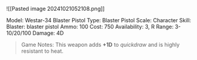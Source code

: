 ![[Pasted image 20241021052108.png]]

Model: Westar-34 Blaster Pistol
Type: Blaster Pistol
Scale: Character
Skill: Blaster: blaster pistol
Ammo: 100
Cost: 750
Availability: 3, R
Range: 3-10/20/100
Damage: 4D

> Game Notes: This weapon adds **+1D** to *quickdraw* and is highly resistant to heat.